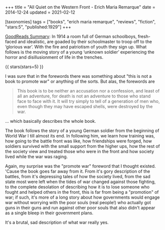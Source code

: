 +++
title = "All Quiet on the Western Front - Erich Maria Remarque"
date = 2014-12-24
updated = 2021-02-12

[taxonomies]
tags = ["books", "erich maria remarque", "reviews", "fiction", "stars:5",
"published:1929"]
+++

[GoodReads Summary](https://www.goodreads.com/book/show/355697.All_Quiet_on_the_Western_Front):
In 1914 a room full of German schoolboys, fresh-faced and idealistic, are
goaded by their schoolmaster to troop off to the ‘glorious war’. With the fire
and patriotism of youth they sign up. What follows is the moving story of a
young ‘unknown soldier’ experiencing the horror and disillusionment of life in
the trenches.

<!-- more -->

{{ stars(stars=5) }}

I was sure that in the forewords there was something about "this is not a book
to promote war" or anything of the sorts. But alas, the forewords are

> This book is to be neither an accusation nor a confession, and least of all
> an adventure, for death is not an adventure to those who stand face to face
> with it. It will try simply to tell of a generation of men who, even though
> they may have escaped shells, were destroyed by the war.

... which basically describes the whole book.

The book follows the story of a young German soldier from the beginning of
World War I till almost its end. In following him, we learn how training was,
how going to the battle front was like, how friendships were forged, how
soldiers survived with the small support from the higher ups, how the rest of
the society view and treated those who were in the front and how society lived
while the war was raging.

Again, my surprise was the "promote war" foreword that I thought existed.
'Cause the book goes far away from it. From it's gory description of the
battles, from it's depressing tales of how the society lived, from the sad
state most were left when the tides of war changed against those fighting, to
the complete desolation of describing how it is to lose someone who fought and
helped others in the front, this is far from being a "promotion" of war; if
such, it's more of a long story about how governments would engage war without
worrying with the poor souls (real people!) who actually got guns in their
guns and run against other poor souls that also didn't appear as a single
bleep in their government plans.

It's a brutal, sad description of what war really yes.
